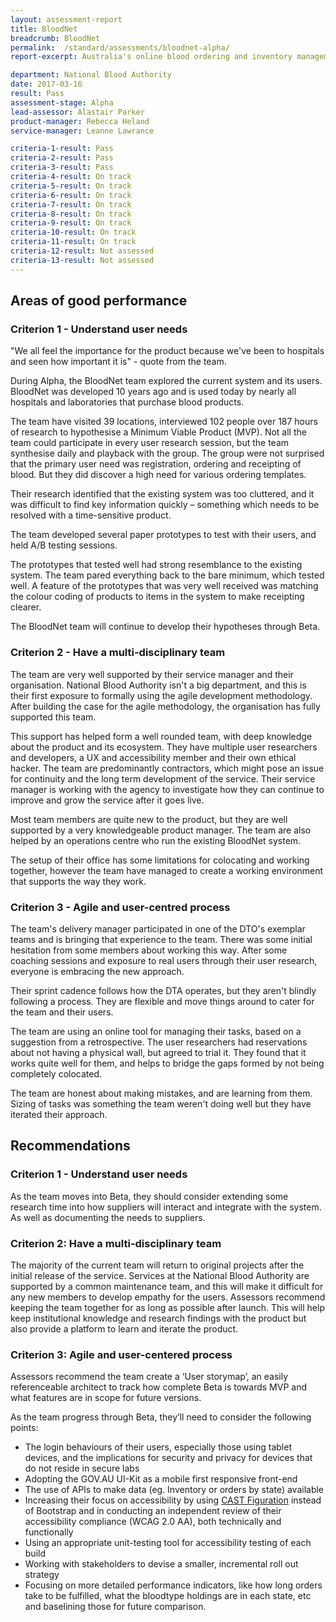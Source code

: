 ```yaml
---
layout: assessment-report
title: BloodNet				
breadcrumb: BloodNet		
permalink:	/standard/assessments/bloodnet-alpha/
report-excerpt: Australia's online blood ordering and inventory management system. BloodNet is a web-based system that allows staff in health facilities across Australia to order blood and blood products in a standardised way and to do so, quickly, easily and securely from the Australian Red Cross Blood Service (Blood Service).

department: National Blood Authority			
date: 2017-03-16
result: Pass
assessment-stage: Alpha
lead-assessor: Alastair Parker
product-manager: Rebecca Heland
service-manager: Leanne Lawrance

criteria-1-result: Pass
criteria-2-result: Pass
criteria-3-result: Pass
criteria-4-result: On track
criteria-5-result: On track
criteria-6-result: On track
criteria-7-result: On track
criteria-8-result: On track
criteria-9-result: On track
criteria-10-result: On track
criteria-11-result: On track
criteria-12-result: Not assessed
criteria-13-result: Not assessed
---
```

## Areas of good performance

### Criterion 1 - Understand user needs

"We all feel the importance for the product because we've been to hospitals and seen how important it is" - quote from the team.

During Alpha, the BloodNet team explored the current system and its users. BloodNet was developed 10 years ago and is used today by nearly all hospitals and laboratories that purchase blood products.

The team have visited 39 locations, interviewed 102 people over 187 hours of research to hypothesise a Minimum Viable Product (MVP). Not all the team could participate in every user research session, but the team synthesise daily and playback with the group. The group were not surprised that the primary user need was registration, ordering and receipting of blood. But they did discover a high need for various ordering templates.

Their research identified that the existing system was too cluttered, and it was difficult to find key information quickly – something which needs to be resolved with a time-sensitive product.

The team developed several paper prototypes to test with their users, and held A/B testing sessions.

The prototypes that tested well had strong resemblance to the existing system. The team pared everything back to the bare minimum, which tested well. A feature of the prototypes that was very well received was matching the colour coding of products to items in the system to make receipting clearer.

The BloodNet team will continue to develop their hypotheses through Beta.

### Criterion 2 - Have a multi-disciplinary team

The team are very well  supported by their service manager and their organisation. National Blood Authority isn't a big department, and this is their first exposure to formally using the agile development methodology.  After building the case for the agile methodology, the organisation has fully supported this team.

This support has helped form a well rounded team, with deep knowledge about the product and its ecosystem. They have multiple user researchers and developers, a UX and accessibility member and their own ethical hacker. The team are predominantly contractors, which might pose an issue for continuity and the long term development of the service. Their service manager is working with the agency to investigate how they can continue to improve and grow the service after it goes live.

Most team members are quite new to the product, but they are well supported by a very knowledgeable product manager. The team are also helped by an operations centre who run the existing BloodNet system.

The setup of their office has some limitations for colocating and working together, however the team have managed to create a working environment that supports the way they work. 

### Criterion 3 - Agile and user-centred process

The team's delivery manager participated in one of the DTO's exemplar teams and is bringing that experience to the team. There was some initial hesitation from some members about working this way. After some coaching sessions and exposure to real users through their user research, everyone is embracing the new approach.

Their sprint cadence follows how the DTA operates, but they aren't blindly following a process. They are flexible and move things around to cater for the team and their users.

The team are using an online tool for managing their tasks, based on a suggestion from a retrospective. The user researchers had reservations about not having a physical wall, but agreed to trial it. They found that it works quite well for them, and helps to bridge the gaps formed by not being completely colocated.

The team are honest about making mistakes, and are learning from them. Sizing of tasks was something the team weren't doing well but they have iterated their approach.

## Recommendations

### Criterion 1 - Understand user needs

As the team moves into Beta, they should consider  extending some research time into how suppliers will interact and integrate with the system. As well as documenting the needs to suppliers.

### Criterion 2: Have a multi-disciplinary team

The majority of the current team will return to original projects after the initial release of the service. Services at the National Blood Authority are supported by a common maintenance team, and this will make it difficult for any new members to develop empathy for the users.  Assessors recommend keeping the team together for as long as possible after launch. This will help keep institutional knowledge and research findings with the product but also provide a platform to learn and iterate the product.

### Criterion 3: Agile and user-centered process

Assessors recommend the team create a ‘User storymap’, an easily referenceable architect to track how complete Beta is towards MVP and what features are in scope for future versions.

As the team progress through Beta, they’ll need to consider the following points: 

- The login behaviours of their users, especially those using tablet devices, and the implications for security and privacy for devices that do not reside in secure labs 
- Adopting the GOV.AU UI-Kit as a mobile first responsive front-end 
- The use of APIs to make data (eg. Inventory or orders by state) available
- Increasing their focus on accessibility by using [CAST Figuration](http://aem.cast.org/creating/cast-figuration.html#.WNsnWKJ97fZ) instead of Bootstrap and in conducting an independent review of their accessibility compliance (WCAG 2.0 AA), both technically and functionally 
- Using an appropriate unit-testing tool for accessibility testing of each build 
- Working with stakeholders to devise a smaller, incremental roll out strategy
- Focusing on more detailed performance indicators, like how long orders take to be fulfilled, what the bloodtype holdings are in each state, etc and baselining those for future comparison. 
